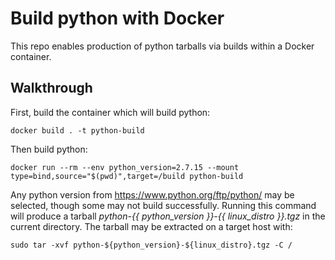 # Build python with Docker
This repo enables production of python tarballs via builds within a Docker container.

## Walkthrough
First, build the container which will build python:
```
docker build . -t python-build
```
Then build python:
```
docker run --rm --env python_version=2.7.15 --mount type=bind,source="$(pwd)",target=/build python-build
```
Any python version from https://www.python.org/ftp/python/ may be selected, though some may not build successfully.
Running this command will produce a tarball *python-{{ python_version }}-{{ linux_distro }}.tgz* in the current
directory. The tarball may be extracted on a target host with:
```
sudo tar -xvf python-${python_version}-${linux_distro}.tgz -C /
```
